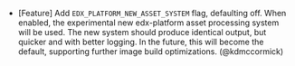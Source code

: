 <!--
Create a changelog entry for every new user-facing change. Please respect the following instructions:
- Indicate breaking changes by prepending an explosion 💥 character.
- Prefix your changes with either [Bugfix], [Improvement], [Feature], [Security], [Deprecation].
- You may optionally append "(by @<author>)" at the end of the line, where "<author>" is either one (just one)
  of your GitHub username, real name or affiliated organization. These affiliations will be displayed in
  the release notes for every release.
-->

<!-- - 💥[Feature] Foobarize the blorginator. This breaks plugins by renaming the `FOO_DO` filter to `BAR_DO`. (by @regisb) -->
<!-- - [Improvement] This is a non-breaking change. Life is good. (by @billgates) -->
- [Feature] Add	`EDX_PLATFORM_NEW_ASSET_SYSTEM` flag, defaulting off. When enabled, the experimental new edx-platform asset processing system will be used. The new system should produce identical output, but quicker and with better logging. In the future, this will become the default, supporting further image build optimizations. (@kdmccormick)
